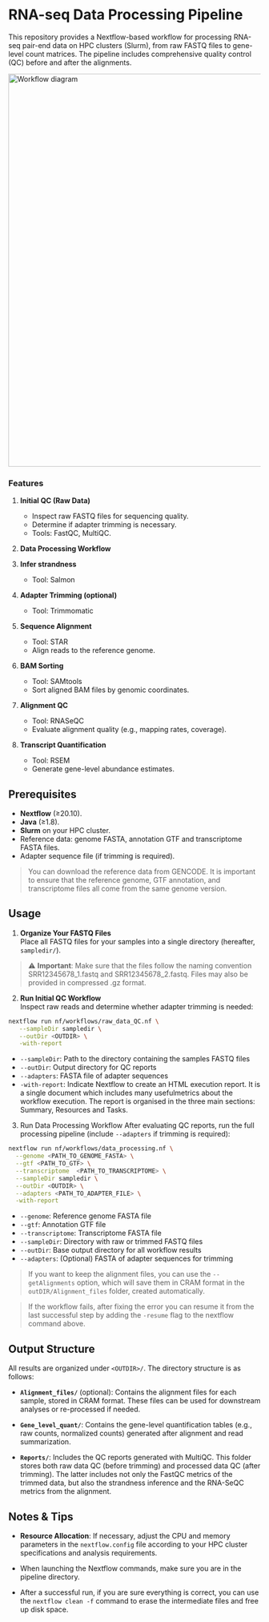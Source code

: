 # RNA-seq Data Processing Pipeline

This repository provides a Nextflow-based workflow for processing RNA-seq pair-end data on HPC clusters (Slurm), from raw FASTQ files to gene-level count matrices. The pipeline includes comprehensive quality control (QC) before and after the alignments.

<img width="1420" height="785" alt="Workflow diagram" src="https://github.com/user-attachments/assets/33621faf-29f5-4dd3-8804-ecdfb919885c" />

### Features

1. **Initial QC (Raw Data)**
   - Inspect raw FASTQ files for sequencing quality.
   - Determine if adapter trimming is necessary.
   - Tools: FastQC, MultiQC.

2. **Data Processing Workflow**
  1. **Infer strandness**
      - Tool: Salmon
  1. **Adapter Trimming (optional)**  
      - Tool: Trimmomatic 
  2. **Sequence Alignment**  
      - Tool: STAR  
      - Align reads to the reference genome.
  3. **BAM Sorting**  
      - Tool: SAMtools  
      - Sort aligned BAM files by genomic coordinates.
  4. **Alignment QC**  
      - Tool: RNASeQC  
      - Evaluate alignment quality (e.g., mapping rates, coverage).
  5. **Transcript Quantification**  
      - Tool: RSEM  
      - Generate gene-level abundance estimates.

## Prerequisites

- **Nextflow** (≥20.10).
- **Java** (≥1.8).  
- **Slurm** on your HPC cluster.  
- Reference data: genome FASTA, annotation GTF and transcriptome FASTA files.
- Adapter sequence file (if trimming is required).

> You can download the reference data from GENCODE. It is important to ensure that the reference genome, GTF annotation, and transcriptome files all come from the same genome version.

## Usage

1. **Organize Your FASTQ Files**  
  Place all FASTQ files for your samples into a single directory (hereafter, `sampledir/`).

> ⚠️ **Important**: Make sure that the files follow the naming convention SRR12345678_1.fastq and SRR12345678_2.fastq. Files may also be provided in compressed .gz format.

2. **Run Initial QC Workflow**  
  Inspect raw reads and determine whether adapter trimming is needed:
  ```bash
  nextflow run nf/workflows/raw_data_QC.nf \
     --sampleDir sampledir \
     --outDir <OUTDIR> \
     -with-report
  ```
  * `--sampleDir`: Path to the directory containing the samples FASTQ files
  * `--outDir`: Output directory for QC reports
  * `--adapters`: FASTA file of adapter sequences
  * `-with-report`: Indicate Nextflow to create an HTML execution report. It is a single document which includes many usefulmetrics about the workflow execution. The report is organised in the three main sections: Summary, Resources and Tasks. 

3. Run Data Processing Workflow
  After evaluating QC reports, run the full processing pipeline (include `--adapters` if trimming is required):
  ```bash
  nextflow run nf/workflows/data_processing.nf \
    --genome <PATH_TO_GENOME_FASTA> \
    --gtf <PATH_TO_GTF> \
    --transcriptome  <PATH_TO_TRANSCRIPTOME> \
    --sampleDir sampledir \
    --outDir <OUTDIR> \
    --adapters <PATH_TO_ADAPTER_FILE> \
    -with-report
  ```
  * `--genome`: Reference genome FASTA file
  * `--gtf`: Annotation GTF file
  * `--transcriptome`: Transcriptome FASTA file
  * `--sampleDir`: Directory with raw or trimmed FASTQ files
  * `--outDir`: Base output directory for all workflow results
  * `--adapters`: (Optional) FASTA of adapter sequences for trimming

> If you want to keep the alignment files, you can use the `--getAlignments` option, which will save them in CRAM format in the `outDIR/Alignment_files` folder, created automatically.

> If the workflow fails, after fixing the error you can resume it from the last successful step by adding the `-resume` flag to the nextflow command above.

## Output Structure

All results are organized under `<OUTDIR>/`. The directory structure is as follows:

* **`Alignment_files/`** (optional): Contains the alignment files for each sample, stored in CRAM format. These files can be used for downstream analyses or re-processed if needed.

* **`Gene_level_quant/`**: Contains the gene-level quantification tables (e.g., raw counts, normalized counts) generated after alignment and read summarization.

* **`Reports/`**: Includes the QC reports generated with MultiQC. This folder stores both raw data QC (before trimming) and processed data QC (after trimming). The latter includes not only the FastQC metrics of the trimmed data, but also the strandness inference and the RNA-SeQC metrics from the alignment.

## Notes & Tips

* **Resource Allocation**: If necessary, adjust the CPU and memory parameters in the `nextflow.config` file according to your HPC cluster specifications and analysis requirements.

* When launching the Nextflow commands, make sure you are in the pipeline directory.

* After a successful run, if you are sure everything is correct, you can use the `nextflow clean -f` command to erase the intermediate files and free up disk space.

